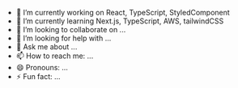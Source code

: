

- 🔭 I’m currently working on React, TypeScript, StyledComponent
- 🌱 I’m currently learning Next.js, TypeScript, AWS, tailwindCSS
- 👯 I’m looking to collaborate on ...
- 🤔 I’m looking for help with ...
- 💬 Ask me about ... 
- 📫 How to reach me: ...
- 😄 Pronouns: ...
- ⚡ Fun fact: ...





